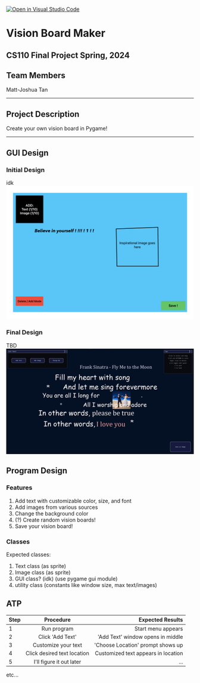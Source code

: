 [![Open in Visual Studio Code](https://classroom.github.com/assets/open-in-vscode-718a45dd9cf7e7f842a935f5ebbe5719a5e09af4491e668f4dbf3b35d5cca122.svg)](https://classroom.github.com/online_ide?assignment_repo_id=13804652&assignment_repo_type=AssignmentRepo)

# Vision Board Maker
## CS110 Final Project Spring, 2024

## Team Members

Matt-Joshua Tan

***

## Project Description

Create your own vision board in Pygame!

***    

## GUI Design

### Initial Design

idk
![initial gui](assets/gui.jpg)

### Final Design

TBD
![final gui](assets/finalgui.jpg)

## Program Design

### Features

1. Add text with customizable color, size, and font
2. Add images from various sources
3. Change the background color
4. (?) Create random vision boards!
5. Save your vision board!

### Classes

Expected classes:
1. Text class (as sprite)
2. Image class (as sprite)
3. GUI class? (idk) (use pygame gui module)
4. utility class (constants like window size, max text/images)

## ATP

| Step                 |Procedure             |Expected Results                   |
|----------------------|:--------------------:|----------------------------------:|
|  1                   | Run program  |Start menu appears |
|  2                   | Click 'Add Text' | 'Add Text' window opens in middle      |
| 3 | Customize your text | 'Choose Location' prompt shows up |
| 4 | Click desired text location | Customized text appears in location |
| 5 | I'll figure it out later | ... | 
etc...
